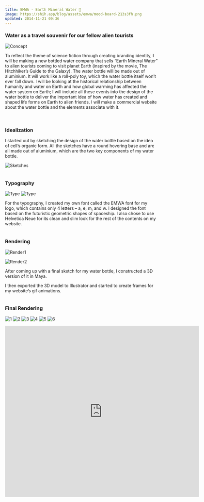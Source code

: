 ```yaml
---
title: EMWA - Earth Mineral Water 🌊
image: https://shih.app/blog/assets/emwa/mood-board-213s3fh.png
updated: 2014-11-21 09:36
---
```


### Water as a travel souvenir for our fellow alien tourists

![Concept](https://shih.app/blog/assets/emwa/mood-board-213s3fh.png)

To reflect the theme of science fiction through creating branding identity, I will be making a new bottled water company that sells “Earth Mineral Water” to alien tourists coming to visit planet Earth (inspired by the movie, The Hitchhiker’s Guide to the Galaxy). The water bottle will be made out of aluminium. It will work like a roll-poly toy, which the water bottle itself won’t ever fall down. I will be looking at the historical relationship between humanity and water on Earth and how global warming has affected the water system on Earth; I will include all these events into the design of the water bottle to deliver the important idea of how water has created and shaped life forms on Earth to alien friends. I will make a commercial website about the water bottle and the elements associate with it.
<br><br><br>

### Idealization

I started out by sketching the design of the water bottle based on the idea of cell’s organic form. All the sketches have a round hovering base and are all made out of aluminium, which are the two key components of my water bottle.

![Sketches](https://shih.app/blog/assets/emwa/IMG_0399-2fgts07.jpg)
<br><br>

### Typography

![Type](https://shih.app/blog/assets/emwa/Screen-Shot-2014-12-12-at-9.02.31-AM-1zjcmar.png)
![Type](https://shih.app/blog/assets/emwa/Screen-Shot-2014-12-14-at-3.37.02-AM-1almpe5.png)

For the typography, I created my own font called the EMWA font for my logo, which contains only 4 letters – a, e, m, and w. I designed the font based on the futuristic geometric shapes of spaceship. I also chose to use Helvetica Neue for its clean and slim look for the rest of the contents on my website.
<br><br>

### Rendering

![Render1](https://shih.app/blog/assets/emwa/Screen-Shot-2014-12-12-at-9.04.26-AM-1bylwrf.png)

![Render2](https://shih.app/blog/assets/emwa/Screen-Shot-2014-12-12-at-9.06.06-AM-10gg6oy.png)

After coming up with a final sketch for my water bottle, I constructed a 3D version of it in Maya.

I then exported the 3D model to Illustrator and started to create frames for my website’s gif animations.
<br><br>

### Final Rendering

![1](https://shih.app/blog/assets/emwa/Screen-Shot-2014-12-14-at-4.41.15-AM-22aoz9v.png)
![2](https://shih.app/blog/assets/emwa/Screen-Shot-2014-12-14-at-4.41.40-AM-1iqrpnd.jpg)
![3](https://shih.app/blog/assets/emwa/Screen-Shot-2014-12-14-at-4.42.11-AM-1ysaclo.png)
![4](https://shih.app/blog/assets/emwa/Screen-Shot-2014-12-14-at-4.42.34-AM-287iagi.png)
![5](https://shih.app/blog/assets/emwa/Screen-Shot-2014-12-14-at-4.42.42-AM-1i4n45m.png)
![6](https://shih.app/blog/assets/emwa/Screen-Shot-2014-12-14-at-4.42.49-AM-11utf9r.png)

<iframe src="https://player.vimeo.com/video/338049106" width="640" height="564" frameborder="0" allow="autoplay; fullscreen" allowfullscreen></iframe>

